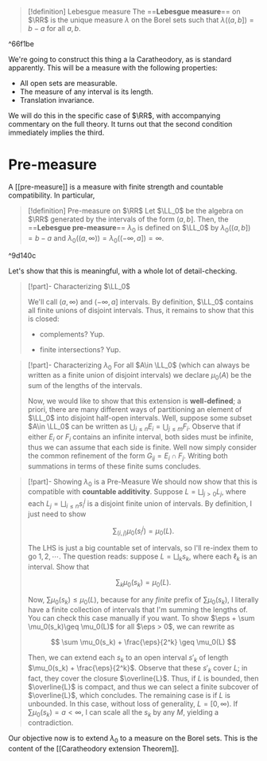 > [!definition] Lebesgue measure
> The ==**Lebesgue measure**== on $\RR$ is the unique measure $\lambda$ on the Borel sets such that $\lambda((a,b]) = b - a$ for all $a,b$.

^66f1be

We're going to construct this thing a la Caratheodory, as is standard apparently. This will be a measure with the following properties:

-   All open sets are measurable.
-   The measure of any interval is its length.
-   Translation invariance.

We will do this in the specific case of $\RR$, with accompanying commentary on the full theory. It turns out that the second condition immediately implies the third.

# Pre-measure

A [[pre-measure]] is a measure with finite strength and countable compatibility. In particular,

> [!definition] Pre-measure on $\RR$
> Let $\LL_0$ be the algebra on $\RR$ generated by the intervals of the form $(a,b]$. Then, the ==**Lebesgue pre-measure**== $\lambda_0$ is defined on $\LL_0$ by $\lambda_0((a,b]) = b - a$ and $\lambda_0((a, \infty)) = \lambda_0((-\infty, a]) = \infty$.

^9d140c

Let's show that this is meaningful, with a whole lot of detail-checking.

> [!part]- Characterizing $\LL_0$
>
> <!-- > For any $a < b < c$, we can take $[b,c]^c\cap [a,c] = [a,b)$ yielding all half-open intervals. Then we can take $(a,b]\cup [b,c) = (a,c)$ yielding all open intervals. We are absolutely never going to care about the difference between open, closed, or half-open intervals; they will all be called \"intervals.\" We'll also call $\{a\} = [a,a]$ an interval, and -->
>
> We'll call $(a,\infty)$ and $(-\infty, a]$ intervals. By definition, $\LL_0$ contains all finite unions of disjoint intervals. Thus, it remains to show that this is closed:
>
> -   complements? Yup.
>
> -   finite intersections? Yup.

> [!part]- Characterizing $\lambda_0$
> For all $A\in \LL_0$ (which can always be written as a finite union of disjoint intervals) we declare $\mu_0(A)$ be the sum of the lengths of the intervals.
>
> <!-- Observe that $\lambda_0([a,a]) = 0$, so we're justified in ignoring the differences between open, closed, and half-open intervals. -->
>
> Now, we would like to show that this extension is **well-defined**; a priori, there are many different ways of partitioning an element of $\LL_0$ into disjoint half-open intervals. Well, suppose some subset $A\in \LL_0$ can be written as $\bigcup_{i\leq n} E_i = \bigcup_{j\leq m} F_i$. Observe that if either $E_i$ or $F_i$ contains an infinite interval, both sides must be infinite, thus we can assume that each side is finite. Well now simply consider the common refinement of the form $G_{ij} = E_i\cap F_j$. Writing both summations in terms of these finite sums concludes.

> [!part]- Showing $\lambda_0$ is a Pre-Measure
> We should now show that this is compatible with **countable additivity**. Suppose $L = \bigsqcup_{j > 0} L_j$, where each $L_j = \bigsqcup_{i\leq n} s^j_i$ is a disjoint finite union of intervals. By definition, I just need to show
>
> $$
>   \sum_{(i,j)} \mu_0(s^j_i) = \mu_0(L).
> $$
>
> The LHS is just a big countable set of intervals, so I'll re-index them to go $1,2,\cdots$. The question reads: suppose $L = \bigsqcup_{k} s_k$, where each $\ell_k$ is an interval. Show that
>
> $$
>   \sum_k \mu_0(s_k) = \mu_0(L).
> $$
>
> Now, $\sum \mu_0(s_k)\leq \mu_0(L)$, because for any _finite_ prefix of $\sum \mu_0(s_k)$, I literally have a finite collection of intervals that I'm summing the lengths of. You can check this case manually if you want. To show $\eps + \sum \mu_0(s_k)\geq \mu_0(L)$ for all $\eps > 0$, we can rewrite as
>
> $$
>   \sum \mu_0(s_k) + \frac{\eps}{2^k} \geq \mu_0(L)
> $$
>
> Then, we can extend each $s_k$ to an open interval $s'_k$ of length $\mu_0(s_k) + \frac{\eps}{2^k}$. Observe that these $s'_k$ cover $L$; in fact, they cover the closure $\overline{L}$. Thus, if $L$ is bounded, then $\overline{L}$ is compact, and thus we can select a finite subcover of $\overline{L}$, which concludes. The remaining case is if $L$ is unbounded. In this case, without loss of generality, $L = [0,\infty)$. If $\sum \mu_0(s_k) = a < \infty$, I can scale all the $s_k$ by any $M$, yielding a contradiction.

Our objective now is to extend $\lambda_0$ to a measure on the Borel sets. This is the content of the [[Caratheodory extension Theorem]].